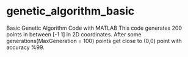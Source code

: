 # genetic_algorithm_basic
Basic Genetic Algorithm Code with MATLAB
This code generates 200 points in between [-1 1] in 2D coordinates.
After some generations(MaxGeneration = 100) points get close to (0,0) point with
accuracy %99.
